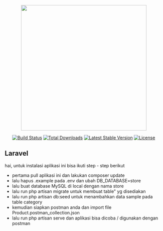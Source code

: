 <p align="center"><a href="https://laravel.com" target="_blank"><img src="https://raw.githubusercontent.com/laravel/art/master/logo-lockup/5%20SVG/2%20CMYK/1%20Full%20Color/laravel-logolockup-cmyk-red.svg" width="400"></a></p>

<p align="center">
<a href="https://travis-ci.org/laravel/framework"><img src="https://travis-ci.org/laravel/framework.svg" alt="Build Status"></a>
<a href="https://packagist.org/packages/laravel/framework"><img src="https://img.shields.io/packagist/dt/laravel/framework" alt="Total Downloads"></a>
<a href="https://packagist.org/packages/laravel/framework"><img src="https://img.shields.io/packagist/v/laravel/framework" alt="Latest Stable Version"></a>
<a href="https://packagist.org/packages/laravel/framework"><img src="https://img.shields.io/packagist/l/laravel/framework" alt="License"></a>
</p>

## Laravel

hai, untuk instalasi aplikasi ini bisa ikuti step - step berikut

- pertama pull aplikasi ini dan lakukan composer update
- lalu hapus .example pada .env dan ubah DB_DATABASE=store
- lalu buat database MySQL di local dengan nama store
- lalu run php artisan migrate untuk membuat table" yg disediakan
- lalu run php artisan db:seed untuk menambahkan data sample pada table category
- kemudian siapkan postman anda dan import file Product.postman_collection.json
- lalu run php artisan serve dan aplikasi bisa dicoba / digunakan dengan postman
